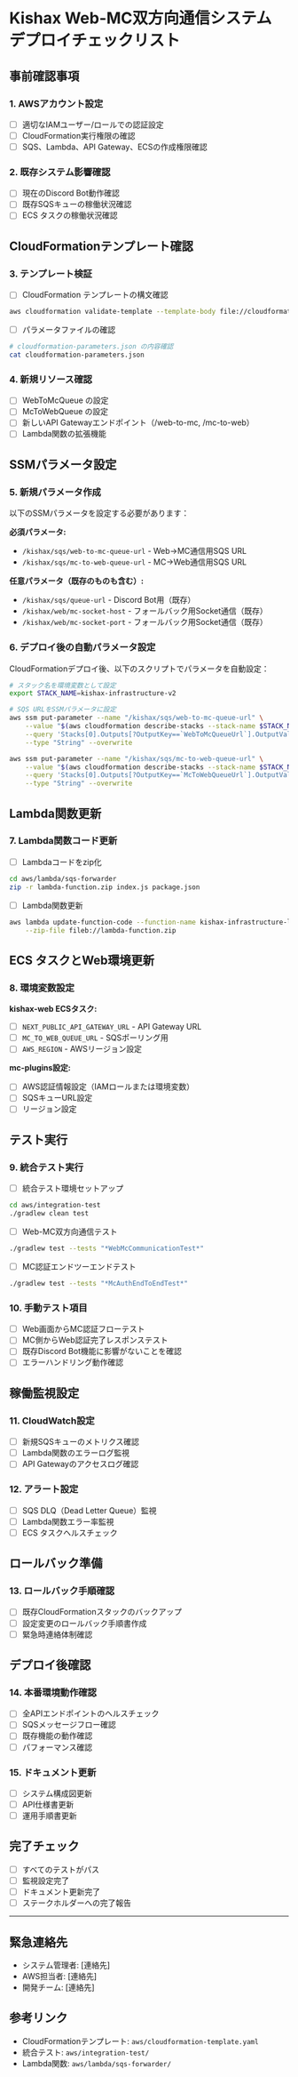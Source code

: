# Kishax Web-MC双方向通信システム デプロイチェックリスト

## 事前確認事項

### 1. AWSアカウント設定
- [ ] 適切なIAMユーザー/ロールでの認証設定
- [ ] CloudFormation実行権限の確認
- [ ] SQS、Lambda、API Gateway、ECSの作成権限確認

### 2. 既存システム影響確認
- [ ] 現在のDiscord Bot動作確認
- [ ] 既存SQSキューの稼働状況確認
- [ ] ECS タスクの稼働状況確認

## CloudFormationテンプレート確認

### 3. テンプレート検証
- [ ] CloudFormation テンプレートの構文確認
```bash
aws cloudformation validate-template --template-body file://cloudformation-template.yaml
```

- [ ] パラメータファイルの確認
```bash
# cloudformation-parameters.json の内容確認
cat cloudformation-parameters.json
```

### 4. 新規リソース確認
- [ ] WebToMcQueue の設定
- [ ] McToWebQueue の設定
- [ ] 新しいAPI Gatewayエンドポイント（/web-to-mc, /mc-to-web）
- [ ] Lambda関数の拡張機能

## SSMパラメータ設定

### 5. 新規パラメータ作成
以下のSSMパラメータを設定する必要があります：

**必須パラメータ:**
- `/kishax/sqs/web-to-mc-queue-url` - Web→MC通信用SQS URL
- `/kishax/sqs/mc-to-web-queue-url` - MC→Web通信用SQS URL

**任意パラメータ（既存のものも含む）:**
- `/kishax/sqs/queue-url` - Discord Bot用（既存）
- `/kishax/web/mc-socket-host` - フォールバック用Socket通信（既存）
- `/kishax/web/mc-socket-port` - フォールバック用Socket通信（既存）

### 6. デプロイ後の自動パラメータ設定
CloudFormationデプロイ後、以下のスクリプトでパラメータを自動設定：

```bash
# スタック名を環境変数として設定
export STACK_NAME=kishax-infrastructure-v2

# SQS URLをSSMパラメータに設定
aws ssm put-parameter --name "/kishax/sqs/web-to-mc-queue-url" \
    --value "$(aws cloudformation describe-stacks --stack-name $STACK_NAME \
    --query 'Stacks[0].Outputs[?OutputKey==`WebToMcQueueUrl`].OutputValue' --output text)" \
    --type "String" --overwrite

aws ssm put-parameter --name "/kishax/sqs/mc-to-web-queue-url" \
    --value "$(aws cloudformation describe-stacks --stack-name $STACK_NAME \
    --query 'Stacks[0].Outputs[?OutputKey==`McToWebQueueUrl`].OutputValue' --output text)" \
    --type "String" --overwrite
```

## Lambda関数更新

### 7. Lambda関数コード更新
- [ ] Lambdaコードをzip化
```bash
cd aws/lambda/sqs-forwarder
zip -r lambda-function.zip index.js package.json
```

- [ ] Lambda関数更新
```bash
aws lambda update-function-code --function-name kishax-infrastructure-lambda \
    --zip-file fileb://lambda-function.zip
```

## ECS タスクとWeb環境更新

### 8. 環境変数設定
**kishax-web ECSタスク:**
- [ ] `NEXT_PUBLIC_API_GATEWAY_URL` - API Gateway URL
- [ ] `MC_TO_WEB_QUEUE_URL` - SQSポーリング用
- [ ] `AWS_REGION` - AWSリージョン設定

**mc-plugins設定:**
- [ ] AWS認証情報設定（IAMロールまたは環境変数）
- [ ] SQSキューURL設定
- [ ] リージョン設定

## テスト実行

### 9. 統合テスト実行
- [ ] 統合テスト環境セットアップ
```bash
cd aws/integration-test
./gradlew clean test
```

- [ ] Web-MC双方向通信テスト
```bash
./gradlew test --tests "*WebMcCommunicationTest*"
```

- [ ] MC認証エンドツーエンドテスト
```bash
./gradlew test --tests "*McAuthEndToEndTest*"
```

### 10. 手動テスト項目
- [ ] Web画面からMC認証フローテスト
- [ ] MC側からWeb認証完了レスポンステスト
- [ ] 既存Discord Bot機能に影響がないことを確認
- [ ] エラーハンドリング動作確認

## 稼働監視設定

### 11. CloudWatch設定
- [ ] 新規SQSキューのメトリクス確認
- [ ] Lambda関数のエラーログ監視
- [ ] API Gatewayのアクセスログ確認

### 12. アラート設定
- [ ] SQS DLQ（Dead Letter Queue）監視
- [ ] Lambda関数エラー率監視
- [ ] ECS タスクヘルスチェック

## ロールバック準備

### 13. ロールバック手順確認
- [ ] 既存CloudFormationスタックのバックアップ
- [ ] 設定変更のロールバック手順書作成
- [ ] 緊急時連絡体制確認

## デプロイ後確認

### 14. 本番環境動作確認
- [ ] 全APIエンドポイントのヘルスチェック
- [ ] SQSメッセージフロー確認
- [ ] 既存機能の動作確認
- [ ] パフォーマンス確認

### 15. ドキュメント更新
- [ ] システム構成図更新
- [ ] API仕様書更新
- [ ] 運用手順書更新

## 完了チェック
- [ ] すべてのテストがパス
- [ ] 監視設定完了
- [ ] ドキュメント更新完了
- [ ] ステークホルダーへの完了報告

---

## 緊急連絡先
- システム管理者: [連絡先]
- AWS担当者: [連絡先]  
- 開発チーム: [連絡先]

## 参考リンク
- CloudFormationテンプレート: `aws/cloudformation-template.yaml`
- 統合テスト: `aws/integration-test/`
- Lambda関数: `aws/lambda/sqs-forwarder/`